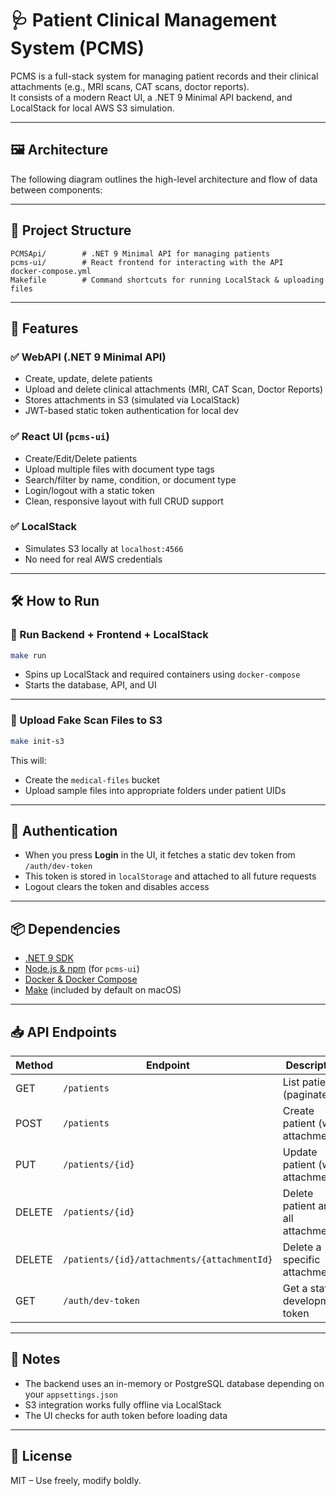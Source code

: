 # 🩺 Patient Clinical Management System (PCMS)

PCMS is a full-stack system for managing patient records and their clinical attachments (e.g., MRI scans, CAT scans, doctor reports).  
It consists of a modern React UI, a .NET 9 Minimal API backend, and LocalStack for local AWS S3 simulation.

---

## 🖼️ Architecture

The following diagram outlines the high-level architecture and flow of data between components:


---

## 📁 Project Structure

```
PCMSApi/        # .NET 9 Minimal API for managing patients
pcms-ui/        # React frontend for interacting with the API
docker-compose.yml
Makefile        # Command shortcuts for running LocalStack & uploading files
```

---

## 🧪 Features

### ✅ WebAPI (.NET 9 Minimal API)
- Create, update, delete patients
- Upload and delete clinical attachments (MRI, CAT Scan, Doctor Reports)
- Stores attachments in S3 (simulated via LocalStack)
- JWT-based static token authentication for local dev

### ✅ React UI (`pcms-ui`)
- Create/Edit/Delete patients
- Upload multiple files with document type tags
- Search/filter by name, condition, or document type
- Login/logout with a static token
- Clean, responsive layout with full CRUD support

### ✅ LocalStack
- Simulates S3 locally at `localhost:4566`
- No need for real AWS credentials

---

## 🛠️ How to Run

### 🔄 Run Backend + Frontend + LocalStack

```bash
make run
```

- Spins up LocalStack and required containers using `docker-compose`
- Starts the database, API, and UI

---

### 📂 Upload Fake Scan Files to S3

```bash
make init-s3
```

This will:
- Create the `medical-files` bucket
- Upload sample files into appropriate folders under patient UIDs

---

## 🔐 Authentication

- When you press **Login** in the UI, it fetches a static dev token from `/auth/dev-token`
- This token is stored in `localStorage` and attached to all future requests
- Logout clears the token and disables access

---

## 📦 Dependencies

- [.NET 9 SDK](https://dotnet.microsoft.com/en-us/download)
- [Node.js & npm](https://nodejs.org/) (for `pcms-ui`)
- [Docker & Docker Compose](https://www.docker.com/)
- [Make](https://formulae.brew.sh/formula/make) (included by default on macOS)

---

## 📥 API Endpoints

| Method | Endpoint                                 | Description                                  |
|--------|------------------------------------------|----------------------------------------------|
| GET    | `/patients`                              | List patients (paginated)                    |
| POST   | `/patients`                              | Create patient (with attachments)            |
| PUT    | `/patients/{id}`                         | Update patient (with attachments)            |
| DELETE | `/patients/{id}`                         | Delete patient and all attachments           |
| DELETE | `/patients/{id}/attachments/{attachmentId}` | Delete a specific attachment              |
| GET    | `/auth/dev-token`                        | Get a static development token               |

---

## 🧠 Notes

- The backend uses an in-memory or PostgreSQL database depending on your `appsettings.json`
- S3 integration works fully offline via LocalStack
- The UI checks for auth token before loading data

---

## 🤝 License

MIT – Use freely, modify boldly.
